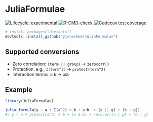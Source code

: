 
<!-- README.md is generated from README.Rmd. Please edit that file -->

# JuliaFormulae

<!-- badges: start -->

[![Lifecycle:
experimental](https://img.shields.io/badge/lifecycle-experimental-orange.svg)](https://lifecycle.r-lib.org/articles/stages.html#experimental)
[![R-CMD-check](https://github.com/yjunechoe/JuliaFormulae/actions/workflows/R-CMD-check.yaml/badge.svg)](https://github.com/yjunechoe/JuliaFormulae/actions/workflows/R-CMD-check.yaml)
[![Codecov test
coverage](https://codecov.io/gh/yjunechoe/JuliaFormulae/branch/main/graph/badge.svg)](https://app.codecov.io/gh/yjunechoe/JuliaFormulae?branch=main)
<!-- badges: end -->

``` r
# install.packages("devtools")
devtools::install_github("yjunechoe/JuliaFormulae")
```

## Supported conversions

- Zero correlation: `(term || group)` -\> `zerocorr()`
- Protection: e.g., `I(term^2)` -\> `protect(term^2)`
- Interaction terms: `a:b` -\> `a&b`

## Example

``` r
library(JuliaFormulae)
```

``` r
julia_formula(y ~ a + I(a^2) + b + a:b  + (a || g) + (b | g))
#> y ~ a + protect(a^2) + b + (a & b) + zerocorr(a | g) + (b | g)
```
